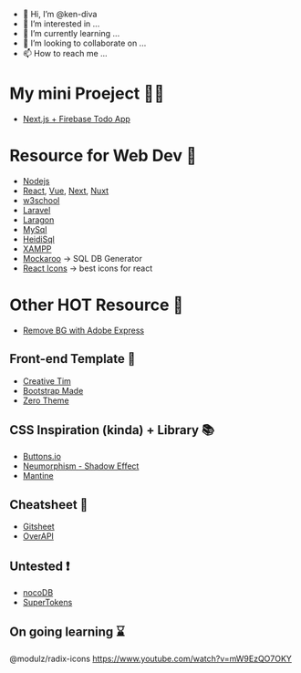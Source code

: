 - 👋 Hi, I’m @ken-diva
- 👀 I’m interested in ...
- 🌱 I’m currently learning ...
- 💞️ I’m looking to collaborate on ...
- 📫 How to reach me ...

<!---
ken-diva/ken-diva is a ✨ special ✨ repository because its `README.md` (this file) appears on your GitHub profile.
You can click the Preview link to take a look at your changes.
--->

# My mini Proeject 🧑‍🚀

- [Next.js + Firebase Todo App](https://nextfire-todo-kendiva.vercel.app/)

# Resource for Web Dev 💪

- [Nodejs](https://nodejs.org/en/)
- [React](https://reactjs.org/), [Vue](https://vuejs.org/), [Next](https://nextjs.org/), [Nuxt](https://nuxtjs.org/)
- [w3school](https://www.w3schools.com/)
- [Laravel](https://laravel.com/)
- [Laragon](https://laragon.org/)
- [MySql](https://www.mysql.com/)
- [HeidiSql](https://www.heidisql.com/)
- [XAMPP](https://www.apachefriends.org/)
- [Mockaroo](https://www.mockaroo.com/) -> SQL DB Generator
- [React Icons](https://react-icons.github.io/react-icons) -> best icons for react

# Other HOT Resource 🦾

- [Remove BG with Adobe Express](https://www.adobe.com/express/feature/image/remove-background)

## Front-end Template 🚐

- [Creative Tim](https://www.creative-tim.com/)
- [Bootstrap Made](https://bootstrapmade.com/)
- [Zero Theme](https://www.zerotheme.com/)

## CSS Inspiration (kinda) + Library 📚

- [Buttons.io](https://cssbuttons.io/)
- [Neumorphism - Shadow Effect](https://neumorphism.io)
- [Mantine](https://mantine.dev/)

## Cheatsheet 🔖
 
- [Gitsheet](https://gitsheet.wtf/)
- [OverAPI](https://overapi.com/)

## Untested ❗

- [nocoDB](https://nocodb.com/)
- [SuperTokens](https://supertokens.com/)

## On going learning ⌛

@modulz/radix-icons
https://www.youtube.com/watch?v=mW9EzQO7OKY

